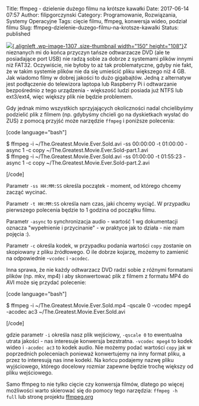 Title: ffmpeg - dzielenie dużego filmu na krótsze kawałki
Date: 2017-06-14 07:57
Author: filipgorczynski
Category: Programowanie, Rozwiązania, Systemy Operacyjne
Tags: cięcie filmu, ffmpeg, konwersja wideo, podział filmu
Slug: ffmpeg-dzielenie-duzego-filmu-na-krotsze-kawalki
Status: published

[![](https://filipgorczynski.files.wordpress.com/2017/06/ffmpeg-logo.png?w=150){.alignleft .wp-image-1307 .size-thumbnail width="150" height="108"}](https://filipgorczynski.files.wordpress.com/2017/06/ffmpeg-logo.png)Z nieznanych mi do końca przyczyn tańsze odtwarzacze DVD (ale te posiadające port USB) nie radzą sobie za dobrze z systemami plików innymi niż FAT32. Oczywiście, nie byłoby to aż tak problematyczne, gdyby nie fakt, że w takim systemie plików nie da się umieścić pliku większego niż 4 GB. Jak wiadomo filmy w dobrej jakości to dużo gigabajtów. Jedną z alternatyw jest podłączenie do telewizora laptopa lub Raspberry Pi i odtwarzanie bezpośrednio z tego urządzenia - większość ludzi posiada już NTFS lub ext3/ext4, więc większy plik nie będzie problemem.

Gdy jednak mimo wszystkich sprzyjających okoliczności nadal chcielibyśmy podzielić plik z filmem (np. gdybyśmy chcieli go na dyskietkach wysłać do ZUS) z pomocą przyjść może narzędzie `ffmpeg` i poniższe polecenia:

\[code language="bash"\]

\$ ffmpeg -i \~/The.Greatest.Movie.Ever.Sold.avi -ss 00:00:00 -t 01:00:00 -async 1 -c copy \~/The.Greatest.Movie.Ever.Sold-part.1.avi  
\$ ffmpeg -i \~/The.Greatest.Movie.Ever.Sold.avi -ss 01:00:00 -t 01:55:23 -async 1 -c copy \~/The.Greatest.Movie.Ever.Sold-part.2.avi

\[/code\]

Parametr `-ss HH:MM:SS` określa początek - moment, od którego chcemy zacząć wycinać.

Parametr `-t HH:MM:SS` określa nam czas, jaki chcemy wyciąć. W przypadku pierwszego polecenia będzie to 1 godzina od początku filmu.

Parametr `-async` to synchronizacja audio - wartość 1 wg dokumentacji oznacza "wypełnienie i przycinanie" - w praktyce jak to działa - nie mam pojęcia :).

Parametr `-c` określa kodek, w przypadku podania wartości `copy` zostanie on skopiowany z pliku źródłowego. O ile dobrze kojarzę, możemy to zamienić na odpowiednie -`vcodec` i -`acodec`.

Inna sprawa, że nie każdy odtwarzacz DVD radzi sobie z różnymi formatami plików (np. mkv, mp4) i aby skonwertować plik z filmem z formatu MP4 do AVI może się przydać polecenie:

\[code language="bash"\]

\$ ffmpeg -i \~/The.Greatest.Movie.Ever.Sold.mp4 -qscale 0 -vcodec mpeg4 -acodec ac3 \~/The.Greatest.Movie.Ever.Sold.avi

\[/code\]

gdzie parametr `-i` określa nasz plik wejściowy, `-qscale 0` to ewentualna utrata jakości - nas interesuje konwersja bezstratna. `-vcodec mpeg4` to kodek wideo i `-acodec ac3` to kodek audio. Nie możemy podać wartości `copy` jak w poprzednich poleceniach ponieważ konwertujemy na inny format pliku, a przez to interesują nas inne kodeki. Na końcu podajemy nazwę pliku wyjściowego, którego docelowy rozmiar zapewne będzie trochę większy od pliku wejściowego.

Samo ffmpeg to nie tylko cięcie czy konwersja filmów, dlatego po więcej możliwości warto skierować się do pomocy tego narzędzia: `ffmpeg -h full` lub stronę projektu [ffmpeg.org](https://ffmpeg.org/)
